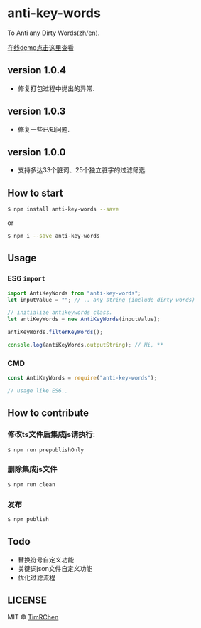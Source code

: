 # anti-key-words
To Anti any Dirty Words(zh/en).

[在线demo点击这里查看](https://timrchen.github.io/demo-item-display/test-anti/dist/)

## version 1.0.4
* 修复打包过程中抛出的异常.

## version 1.0.3
* 修复一些已知问题.

## version 1.0.0
* 支持多达33个脏词、25个独立脏字的过滤筛选

## How to start
```bash
$ npm install anti-key-words --save
```
or
```bash
$ npm i --save anti-key-words
```

## Usage
### ES6 `import`
```js
import AntiKeyWords from "anti-key-words";
let inputValue = ""; // .. any string (include dirty words)

// initialize antikeywords class.
let antiKeyWords = new AntiKeyWords(inputValue);

antiKeyWords.filterKeyWords();

console.log(antiKeyWords.outputString); // Hi, **
```
### CMD
```js
const AntiKeyWords = require("anti-key-words");

// usage like ES6..
```


## How to contribute
### 修改ts文件后集成js请执行:
```bash
$ npm run prepublishOnly
```
### 删除集成js文件
```bash
$ npm run clean
```
### 发布
```bash
$ npm publish
```

## Todo
* 替换符号自定义功能
* 关键词json文件自定义功能
* 优化过滤流程



## LICENSE

MIT © [TimRChen](https://github.com/TimRChen/anti-key-wrods/blob/master/LICENSE)